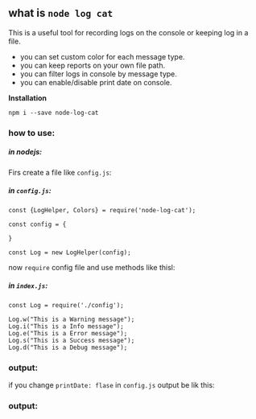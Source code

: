 ## what is ``node log cat``
This is a useful tool for recording logs on the console or keeping log in a file.

* you can set custom color for each message type.
* you can keep reports on your own file path.
* you can filter logs in console by message type.
* you can enable/disable print date on console.


**Installation**

`npm i --save node-log-cat`

### how to use:

##### in nodejs:
Firs create a file like `config.js`:

##### in `config.js`:
```
const {LogHelper, Colors} = require('node-log-cat');

const config = {

}

const Log = new LogHelper(config);
```
now `require` config file and use methods like thisl:
##### in `index.js`:
```
const Log = require('./config');

Log.w("This is a Warning message");
Log.i("This is a Info message");
Log.e("This is a Error message");
Log.s("This is a Success message");
Log.d("This is a Debug message");
```
### output:


if you change `printDate: flase` in `config.js` output be lik this:
### output:




